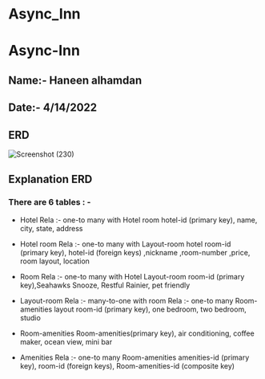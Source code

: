 # Async_Inn
# Async-Inn

## Name:- Haneen alhamdan
## Date:- 4/14/2022


## ERD

![Screenshot (230)](https://user-images.githubusercontent.com/98957434/163301056-4a759f4c-7364-49a0-8c92-03d212989b5b.png)


## Explanation ERD

### There are 6 tables : -

* Hotel 
Rela :- one-to many with Hotel room
hotel-id (primary key), name, city, state, address

* Hotel room
Rela :- one-to many with Layout-room
hotel room-id (primary key), hotel-id (foreign keys) ,nickname ,room-number ,price, room layout, location

* Room
Rela :- one-to many with Hotel Layout-room
 room-id (primary key),Seahawks Snooze, Restful Rainier, pet friendly
 
* Layout-room
Rela :- many-to-one with room
Rela :- one-to many Room-amenities
layout room-id (primary key), one bedroom, two bedroom, studio

* Room-amenities
Room-amenities(primary key), air conditioning, coffee maker, ocean view, mini bar

* Amenities
 Rela :- one-to many Room-amenities
amenities-id (primary key), room-id (foreign keys), Room-amenities-id (composite key)
 
